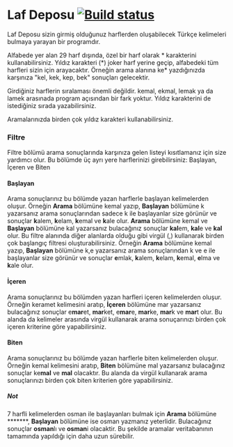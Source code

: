 # Laf Deposu [![Build status][img-master]][travis-url-master]
Laf Deposu sizin girmiş olduğunuz harflerden oluşabilecek Türkçe kelimeleri bulmaya yarayan bir programdır.

Alfabede yer alan 29 harf dışında, özel bir harf olarak \* karakterini kullanabilirsiniz. Yıldız karakteri (\*) joker harf yerine geçip, alfabedeki tüm harfleri sizin için arayacaktır. Örneğin arama alanına ke* yazdığınızda karşınıza "kel, kek, kep, bek" sonuçları gelecektir.

Girdiğiniz harflerin sıralaması önemli değildir. kemal, ekmal, lemak ya da lamek arasınada program açısından bir fark yoktur. Yıldız karakterini de istediğiniz sırada yazabilirsiniz.

Aramalarınızda birden çok yıldız karakteri kullanabilirsiniz.

### Filtre

Filtre bölümü arama sonuçlarında karşınıza gelen listeyi kısıtlamanız için size yardımcı olur. Bu bölümde üç ayrı yere harflerinizi girebilirsiniz: Başlayan, İçeren ve Biten

#### Başlayan

Arama sonuçlarınız bu bölümde yazan harflerle başlayan kelimelerden oluşur. Örneğin **Arama** bölümüne kemal yazıp, **Başlayan** bölümüne k yazarsanız arama sonuçlarından sadece k ile başlayanlar size görünür ve sonuçlar **k**alem, **k**elam, **k**emal ve **k**ale olur. **Arama** bölümüne kemal ve **Başlayan** bölümüne kal yazarsanız bulacağınız sonuçlar **kal**em, **kal**e ve **kal** olur. Bu filtre alanında diğer alanlarda olduğu gibi virgül (,) kullanarak birden çok başlangıç filtresi oluşturabilirsiniz. Örneğin **Arama** bölümüne kemal yazıp, **Başlayan** bölümüne k,e yazarsanız arama sonuçlarından k ve e ile başlayanlar size görünür ve sonuçlar **e**mlak, **k**alem, **k**elam, **k**emal, **e**lma ve **k**ale olur.

#### İçeren

Arama sonuçlarınız bu bölümden yazan harfleri içeren kelimelerden oluşur. Örneğin keramet kelimesini aratıp, **İçeren** bölümüne mar yazarsanız bulacağınız sonuçlar e**mar**et, **mar**ket, e**mar**e, **mar**ke, **mar**k ve **mar**t olur. Bu alanda da kelimeler arasında virgül kullanarak arama sonuçarınızı birden çok içeren kriterine göre yapabilirsiniz.

#### Biten

Arama sonuçlarınız bu bölümde yazan harflerle biten kelimelerden oluşur. Örneğin kemal kelimesini aratıp, **Biten** bölümüne mal yazarsanız bulacağınız sonuçlar ke**mal** ve **mal** olacaktır. Bu alanda da virgül kullanarak arama sonuçlarınızı birden çok biten kriterien göre yapabilirsiniz.

##### Not

7 harfli kelimelerden osman ile başlayanları bulmak için **Arama** bölümüne *******, **Başlayan** bölümüne ise osman yazmanız yeterlidir. Bulacağınız sonuçlar **osman**lı ve **osman**i olacaktir. Bu şekilde aramalar veritabanının tamamında yapıldığı için daha uzun sürebilir.

[img-master]: https://travis-ci.org/ogun/lafdeposu.svg?branch=master
[travis-url-master]: https://travis-ci.org/ogun/lafdeposu
